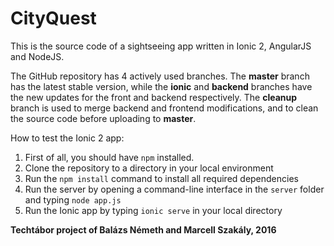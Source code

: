 # CityQuest

This is the source code of a sightseeing app written in Ionic 2, AngularJS and NodeJS.

The GitHub repository has 4 actively used branches. The **master** branch has the latest stable version, while the **ionic** and **backend** branches have the new updates for the front and backend respectively. The **cleanup** branch is used to merge backend and frontend modifications, and to clean the source code before uploading to **master**.

How to test the Ionic 2 app:

1. First of all, you should have `npm` installed.
2. Clone the repository to a directory in your local environment
3. Run the `npm install` command to install all required dependencies
4. Run the server by opening a command-line interface in the `server` folder and typing `node app.js`
5. Run the Ionic app by typing `ionic serve` in your local directory

**Techtábor project of Balázs Németh and Marcell Szakály, 2016**
